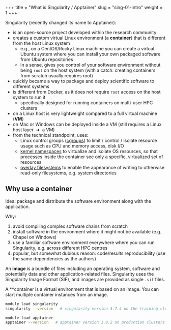 +++
title = "What is Singularity / Apptainer"
slug = "sing-01-intro"
weight = 1
+++

Singularity (recently changed its name to Apptainer):

- is an open-source project developed within the research community
- creates a custom virtual Linux environment (a **container**) that is different from the host Linux system
  - e.g., on a CentOS/Rocky Linux machine you can create a virtual Ubuntu system where you can install your
    own packaged software from Ubuntu repositories
  - in a sense, gives you control of your software environment without being `root` on the host system (with a
    catch: creating containers from scratch usually requires root)
- quickly became a way to package and deploy scientific software to different systems
- is different from Docker, as it does not require `root` access on the host system to run it
  - specifically designed for running containers on multi-user HPC clusters
- on a Linux host is very lightweight compared to a full virtual machine (**VM**)
- on Mac or Windows can be deployed inside a VM (still requires a Linux host layer &nbsp;➜&nbsp; a VM)
- from the technical standpoint, uses:
  - Linux control groups (<u>cgroups</u>) to limit / control / isolate resource usage such as CPU and memory
    access, disk I/O
  - <u>kernel namespaces</u> to virtualize and isolate OS resources, so that processes inside the container
    see only a specific, virtualized set of resources
  - <u>overlay filesystems</u> to enable the appearance of writing to otherwise read-only filesystems,
    e.g. system directories

## Why use a container

Idea: package and distribute the software environment along with the application.

Why:
1. avoid compiling complex software chains from scratch
1. install software in the environment where it might not be available (e.g. Chapel on Windows)
1. use a familiar software environment everywhere where you can run Singularity, e.g. across different HPC centres
1. popular, but somewhat dubious reason: code/results reproducibility (use the same dependencies as the authors)

An **image** is a bundle of files including an operating system, software and potentially data and other
application-related files. Singularity uses the Singularity Image Format (SIF), and images are provided as
single `.sif` files.

A **container is a virtual environment that is based on an image. You can start multiple container instances
from an image.

```sh
module load singularity
singularity --version   # singularity version 3.7.4 on the training cluster
```

```sh
module load apptainer
apptainer --version   # apptainer version 1.0.2 on production clusters
```
